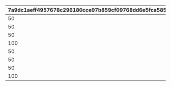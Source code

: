 |7a9dc1aeff4957678c296180cce97b859cf09768dd6e5fca585da2452488542b|85c981a5a9f36a419249a54f8a5e3eddf9d039f7d0965f65a22a783ef84f0bfd|2d736ac3c01dd3b424ed195449d08a2d518f68ef84b831a32189e8668129b110|36d9e0a10e74ce88bc777540a80b9cbcff288c194526b6f40d7d8282ad1550c5|d3f014f0755b127604bb97d660f0268dd14f02183e2062d68c5f9608f909be0f|b5d7ccf8c5234dd18c6aa39807d8b66de986d3a2080d2fdc603d1a8fe7df319e|119f8ee0a86055aecdd02739e56a4d072e0d6a930a0039742151fb9717019f86|fbbafc6956783267e1f91b3e0a72b7f79511695ed5e006e79ffaa7828bba4613|6dc903e9de41a6703b4b154dec80d0bb8906f17a2d9d038b684894ca56ea55f4|275b1493adb98b78c50d539cb0404268d9b79a7be055ed88ce10dc642b881e6f|a71b7401a27762c24031308f996fdbe909f020347a611b5b5db0cd81433ab6ca|eecc947e7ce5bbf814118eeedb5ed6901e4b2bf6af74928cb2c0af61961b59d4|55cbd859c84f8b53b56b6edb4825bda9f250f91f7b76c33a73e19d12ae4d3dea|0f5ab2c226740d379c0a73794e8095e2abbce498fd6cf26a7c1857b27378da4b|583c36a00955ab687eb1c519cef92bcdfb59bc625d5787dcad4a27abb4992b32|026c681fd38e7562a40640423e2dde1f4372b598eb69345abd30bb63e66b3811|
| --- | --- | --- | --- | --- | --- | --- | --- | --- | --- | --- | --- | --- | --- | --- | --- |
|50|0|0|0|0|0|0|0|0|91002|0|0|1001201|0|8|0|
|50|0|0|0|0|0|0|0|0|91002|0|0|1001202|0|8|0|
|50|0|0|0|0|0|0|0|0|91002|0|0|1001203|0|8|0|
|100|0|0|0|0|0|0|0|0|91002|0|0|1001204|0|8|0|
|50|0|0|0|0|0|0|0|0|91002|0|0|2001201|0|8|0|
|50|0|0|0|0|0|0|0|0|91002|0|0|2001202|0|8|0|
|50|0|0|0|0|0|0|0|0|91002|0|0|2001203|0|8|0|
|100|0|0|0|0|0|0|0|0|91002|0|0|2001204|0|8|0|